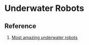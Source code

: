 # Underwater Robots


## Reference
1. [Most amazing underwater robots](https://www.youtube.com/watch?v=4WOOwesIkss)
